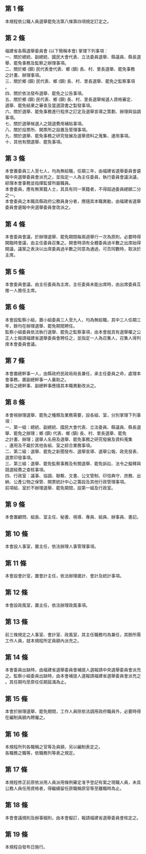 第 1 條
-------
本規程依公職人員選舉罷免法第八條第四項規定訂定之。

第 2 條
-------
福建省各縣選舉委員會 (以下簡稱本會) 掌理下列事項：  
一、關於總統、副總統、國民大會代表、立法委員選舉、縣議員、縣長選  
    舉、罷免事務及監察之辦理事項。  
二、關於鄉 (鎮) 民代表會代表、鄉 (鎮) 長、村、里長選舉、罷免事務  
    之計畫、辦理事項。  
三、關於鄉 (鎮) 民代表、鄉 (鎮) 長、村、里長選舉、罷免之監察事項  
    。  
四、關於依法發布選舉、罷免之公告事項。  
五、關於鄉 (鎮) 民代表、鄉 (鎮) 長、村、里長選舉候選人資格審定、  
    選舉、罷免結果之審查及當選證書之製發事項。  
六、關於選舉、罷免事務進行程序之訂定及選舉宣導之策劃、辦理與協調  
    事項。  
七、關於選舉候選人之競選費用補貼事項。  
八、關於投票所、開票所之設置及管理事項。  
九、關於選舉、罷免事務之研究發展及選舉資料之蒐集、運用事項。  
十、其他有關選舉、罷免事項。

第 3 條
-------
本會置委員三人至七人，均為無給職，任期三年，由福建省選舉委員會遴  
報中央選舉委員會派充之，並指定一人為主任委員，執行委員會議決議，  
綜理本會事務並指揮監督所屬職員。  
本會委員，應有無黨籍人士，其具有同一黨籍者，不得超過委員總額二分  
之一。  
本會委員之本職具縣政府公務員身分者，應隨其本職異動，由福建省選舉  
委員會遴報中央選舉委員會改派之。

第 4 條
-------
本會委員會議，於辦理選舉、罷免期間每兩週舉行一次為原則，必要時得  
開臨時會議，由主任委員召集之。開會時須有全體委員過半數之出席始得  
開議，議案之表決以出席委員過半數之同意為通過，可否同數時，取決於  
主席。

第 5 條
-------
本會委員會議，由主任委員為主席，主任委員未能出席時，由出席委員互  
推一人擔任主席。

第 6 條
-------
本會設監察小組，置小組委員三人至九人，均為無給職，其中三人任期三  
年，餘均在辦理選舉、罷免期間聘任。  
監察小組委員依法執行選舉、罷免之監察事項，由本會就具有選舉權之公  
正人士報請福建省選舉委員會聘任之，並指定一人為召集人，召集人得列  
席本會委員會議。

第 7 條
-------
本會置總幹事一人，由縣政府民政局局長兼任，承主任委員之命，處理本  
會事務，置副總幹事一人襄助之。  
兼任之總幹事、副總幹事應隨其本職異動改派之。

第 8 條
-------
本會視辦理選舉、罷免之種類及業務需要，設各組、室，分別掌理下列事  
項：  
一、第一組：總統、副總統、國民大會代表、立法委員、縣議員、縣長選  
    舉、罷免之辦理；鄉 (鎮) 代表、鄉 (鎮) 長、村、里長選舉、罷免  
    之計畫、辦理；選舉人名冊及選舉、罷免事務之研究發展及資料蒐集  
    、運用及不屬於其他各組、室之綜合業務事項。  
二、第二組：選舉、罷免之新聞發布、選舉宣導、選舉公報、政見發表、  
    選票印發事項。  
三、第三組：選舉、罷免監察事務及有關選舉、罷免訴訟、法令之擬釋與  
    競選經費之查核事項。  
四、行政室：議事、協調、聯繫、文書、公文管制、印信典守、庶務、出  
    納、公產公物之保管、開票統計中心之籌設及其他行政管理事項。  
前項組、室於不辦理選舉、罷免期間，設第一組及行政室。

第 9 條
-------
本會置顧問、組長、室主任、秘書、視導、專員、組員、辦事員、書記。

第 10 條
--------
本會設人事室，置主任，依法辦理人事管理事項。

第 11 條
--------
本會設會計室，置會計主任，依法辦理歲計、會計及統計事項。

第 12 條
--------
本會設政風室，置主任，依法辦理政風事項。

第 13 條
--------
前三條規定之人事室、會計室、政風室，其主任職務均為兼任，其餘所需  
工作人員，就本規程所定員額內派充之。

第 14 條
--------
本會委員出缺時，由福建省選舉委員會補提人選報請中央選舉委員會派充  
之。監察小組委員出缺時，由本會補提人選報請福建省選舉委員會派充之  
。其任期均至原任任期屆滿為止。

第 15 條
--------
本會於辦理選舉、罷免期間，工作人員除依法調用政府職員外，必要時得  
在編制員額內聘僱之。

第 16 條
--------
本規程所列各職稱之官等及員額，另以編制表定之。  
各職務之職等，依職務列等表之規定。

第 17 條
--------
本規程修正前原依派用人員派用條例審定准予登記有案之現職人員，未具  
公務人員任用資格者，得繼續留任原職稱原官等至離職時為止。

第 18 條
--------
本會會議規則及辦事細則，由本會擬訂，報請福建省選舉委員會核定之。

第 19 條
--------
本規程自發布日施行。

